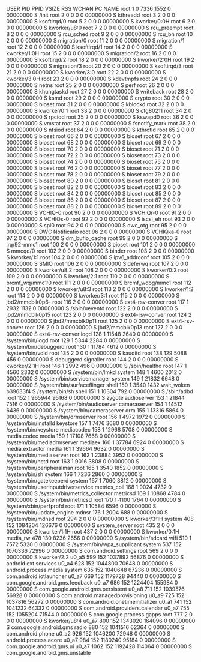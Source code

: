 USER      PID   PPID  VSIZE  RSS   WCHAN            PC  NAME
root      1     0     7336   1552           0 00000000 S /init
root      2     0     0      0              0 00000000 S kthreadd
root      3     2     0      0              0 00000000 S ksoftirqd/0
root      5     2     0      0              0 00000000 S kworker/0:0H
root      6     2     0      0              0 00000000 S kworker/u8:0
root      7     2     0      0              0 00000000 S rcu_preempt
root      8     2     0      0              0 00000000 S rcu_sched
root      9     2     0      0              0 00000000 S rcu_bh
root      10    2     0      0              0 00000000 S migration/0
root      11    2     0      0              0 00000000 S migration/1
root      12    2     0      0              0 00000000 S ksoftirqd/1
root      14    2     0      0              0 00000000 S kworker/1:0H
root      15    2     0      0              0 00000000 S migration/2
root      16    2     0      0              0 00000000 S ksoftirqd/2
root      18    2     0      0              0 00000000 S kworker/2:0H
root      19    2     0      0              0 00000000 S migration/3
root      20    2     0      0              0 00000000 S ksoftirqd/3
root      21    2     0      0              0 00000000 S kworker/3:0
root      22    2     0      0              0 00000000 S kworker/3:0H
root      23    2     0      0              0 00000000 S kdevtmpfs
root      24    2     0      0              0 00000000 S netns
root      25    2     0      0              0 00000000 S perf
root      26    2     0      0              0 00000000 S khungtaskd
root      27    2     0      0              0 00000000 S writeback
root      28    2     0      0              0 00000000 S ksmd
root      29    2     0      0              0 00000000 S crypto
root      30    2     0      0              0 00000000 S bioset
root      31    2     0      0              0 00000000 S kblockd
root      32    2     0      0              0 00000000 S kworker/0:1
root      33    2     0      0              0 00000000 S cfg80211
root      34    2     0      0              0 00000000 S rpciod
root      35    2     0      0              0 00000000 S kswapd0
root      36    2     0      0              0 00000000 S vmstat
root      37    2     0      0              0 00000000 S fsnotify_mark
root      38    2     0      0              0 00000000 S nfsiod
root      64    2     0      0              0 00000000 S kthrotld
root      65    2     0      0              0 00000000 S bioset
root      66    2     0      0              0 00000000 S bioset
root      67    2     0      0              0 00000000 S bioset
root      68    2     0      0              0 00000000 S bioset
root      69    2     0      0              0 00000000 S bioset
root      70    2     0      0              0 00000000 S bioset
root      71    2     0      0              0 00000000 S bioset
root      72    2     0      0              0 00000000 S bioset
root      73    2     0      0              0 00000000 S bioset
root      74    2     0      0              0 00000000 S bioset
root      75    2     0      0              0 00000000 S bioset
root      76    2     0      0              0 00000000 S bioset
root      77    2     0      0              0 00000000 S bioset
root      78    2     0      0              0 00000000 S bioset
root      79    2     0      0              0 00000000 S bioset
root      80    2     0      0              0 00000000 S bioset
root      81    2     0      0              0 00000000 S bioset
root      82    2     0      0              0 00000000 S bioset
root      83    2     0      0              0 00000000 S bioset
root      84    2     0      0              0 00000000 S bioset
root      85    2     0      0              0 00000000 S bioset
root      86    2     0      0              0 00000000 S bioset
root      87    2     0      0              0 00000000 S bioset
root      88    2     0      0              0 00000000 S bioset
root      89    2     0      0              0 00000000 S VCHIQ-0
root      90    2     0      0              0 00000000 S VCHIQr-0
root      91    2     0      0              0 00000000 S VCHIQs-0
root      92    2     0      0              0 00000000 S iscsi_eh
root      93    2     0      0              0 00000000 S spi0
root      94    2     0      0              0 00000000 S dwc_otg
root      95    2     0      0              0 00000000 S DWC Notificatio
root      96    2     0      0              0 00000000 S VCHIQka-0
root      97    2     0      0              0 00000000 S dm_bufio_cache
root      99    2     0      0              0 00000000 S irq/92-mmc1
root      100   2     0      0              0 00000000 S bioset
root      101   2     0      0              0 00000000 S mmcqd/0
root      102   2     0      0              0 00000000 S binder
root      103   2     0      0              0 00000000 S kworker/1:1
root      104   2     0      0              0 00000000 S ipv6_addrconf
root      105   2     0      0              0 00000000 S SMIO
root      106   2     0      0              0 00000000 S deferwq
root      107   2     0      0              0 00000000 S kworker/u8:2
root      108   2     0      0              0 00000000 S kworker/0:2
root      109   2     0      0              0 00000000 S kworker/2:1
root      110   2     0      0              0 00000000 S brcmf_wq/mmc1:0
root      111   2     0      0              0 00000000 S brcmf_wdog/mmc1
root      112   2     0      0              0 00000000 S kworker/u8:3
root      113   2     0      0              0 00000000 S kworker/1:2
root      114   2     0      0              0 00000000 S kworker/3:1
root      115   2     0      0              0 00000000 S jbd2/mmcblk0p6-
root      116   2     0      0              0 00000000 S ext4-rsv-conver
root      117   1     2932   1132           0 00000000 S /sbin/ueventd
root      122   2     0      0              0 00000000 S jbd2/mmcblk0p15
root      123   2     0      0              0 00000000 S ext4-rsv-conver
root      124   2     0      0              0 00000000 S jbd2/mmcblk0p11
root      125   2     0      0              0 00000000 S ext4-rsv-conver
root      126   2     0      0              0 00000000 S jbd2/mmcblk0p13
root      127   2     0      0              0 00000000 S ext4-rsv-conver
logd      128   1     11548  2640           0 00000000 S /system/bin/logd
root      129   1     5344   2284           0 00000000 S /system/bin/debuggerd
root      130   1     11784  4612           0 00000000 S /system/bin/vold
root      135   2     0      0              0 00000000 S kauditd
root      138   129   5088   456            0 00000000 S debuggerd:signaller
root      144   2     0      0              0 00000000 S kworker/2:1H
root      146   1     2992   496            0 00000000 S /sbin/healthd
root      147   1     4560   2332           0 00000000 S /system/bin/lmkd
system    148   1     4600   2012           0 00000000 S /system/bin/servicemanager
system    149   1     21832  6648           0 00000000 S /system/bin/surfaceflinger
shell     150   1     3540   1432  wait_woken b39633f4 S /system/bin/sh
shell     151   1     10304  792            0 00000000 S /sbin/adbd
root      152   1     965944 95168          0 00000000 S zygote
audioserver 153   1     21844  7516           0 00000000 S /system/bin/audioserver
cameraserver 154   1     14512  6436           0 00000000 S /system/bin/cameraserver
drm       155   1     13316  5864           0 00000000 S /system/bin/drmserver
root      156   1     4972   1972           0 00000000 S /system/bin/installd
keystore  157   1     7476   3680           0 00000000 S /system/bin/keystore
mediacodec 158   1     12968  5708           0 00000000 S media.codec
media     159   1     17108  7668           0 00000000 S /system/bin/mediadrmserver
mediaex   160   1     37784  6924           0 00000000 S media.extractor
media     161   1     39664  9632           0 00000000 S /system/bin/mediaserver
root      162   1     23884  3952           0 00000000 S /system/bin/netd
root      163   1     9016   3808           0 00000000 S /system/bin/peripheralman
root      165   1     3540   1852           0 00000000 S /system/bin/sh
system    166   1     7236   2860           0 00000000 S /system/bin/gatekeeperd
system    167   1     7060   3812           0 00000000 S /system/bin/userinputdriverservice
metrics_coll 168   1     9024   4732           0 00000000 S /system/bin/metrics_collector
metricsd  169   1     10868  4784           0 00000000 S /system/bin/metricsd
root      170   1     4100   1764           0 00000000 S /system/xbin/perfprofd
root      171   1     10584  6596           0 00000000 S /system/bin/update_engine
mdnsr     176   1     2004   688            0 00000000 S /system/bin/mdnsd
root      294   2     0      0              0 00000000 S kworker/3:1H
system    408   152   1084204 126676          0 00000000 S system_server
root      435   2     0      0              0 00000000 S kworker/1:1H
root      437   2     0      0              0 00000000 S kworker/0:1H
media_rw  478   130   8236   2656           0 00000000 S /system/bin/sdcard
wifi      510   1     7572   5320           0 00000000 S /system/bin/wpa_supplicant
system    537   152   1070336 72996          0 00000000 S com.android.settings
root      569   2     0      0              0 00000000 S kworker/2:2
u0_a5     599   152   1037892 56876          0 00000000 S android.ext.services
u0_a4     628   152   1044800 70648          0 00000000 S android.process.media
system    635   152   1040648 67236          0 00000000 S com.android.iotlauncher
u0_a7     669   152   1179728 94440          0 00000000 S com.google.android.gms.feedback
u0_a7     686   152   1224404 155984          0 00000000 S com.google.android.gms.persistent
u0_a8     711   152   1039576 56928          0 00000000 S com.android.managedprovisioning
u0_a9     725   152   1037816 56272          0 00000000 S com.android.onetimeinitializer
u0_a1     741   152   1041232 64332          0 00000000 S com.android.providers.calendar
u0_a7     755   152   1055204 71544          0 00000000 S com.google.process.gapps
root      777   2     0      0              0 00000000 S kworker/u8:4
u0_a7     800   152   1343020 164096          0 00000000 S com.google.android.gms
radio     880   152   1041516 62364          0 00000000 S com.android.phone
u0_a2     926   152   1046200 72948          0 00000000 S android.process.acore
u0_a7     984   152   1180240 95184          0 00000000 S com.google.android.gms.ui
u0_a7     1062  152   1192428 114064          0 00000000 S com.google.android.gms.unstable


